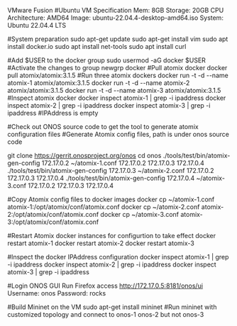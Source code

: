 VMware Fusion
#Ubuntu VM Specification
Mem: 8GB
Storage: 20GB
CPU Architecture: AMD64
Image: ubuntu-22.04.4-desktop-amd64.iso
System: Ubuntu 22.04.4 LTS

#System preparation
sudo apt-get update
sudo apt-get install vim
sudo apt install docker.io
sudo apt install net-tools
sudo apt install curl

#Add $USER to the docker group
sudo usermod -aG docker $USER
#Activate the changes to group
newgrp docker
#Pull atomix docker
docker pull atomix/atomix:3.1.5
#Run three atomix dockers
docker run -t -d --name atomix-1 atomix/atomix:3.1.5
docker run -t -d --name atomix-2 atomix/atomix:3.1.5
docker run -t -d --name atomix-3 atomix/atomix:3.1.5 
#Inspect atomix docker
docker inspect atomix-1 | grep -i ipaddress
docker inspect atomix-2 | grep -i ipaddress
docker inspect atomix-3 | grep -i ipaddress
#IPAddress is empty

#Check out ONOS source code to get the tool
 to generate atomix configuration files
#Generate Atomix config files, path is under onos source code

git clone https://gerrit.onosproject.org/onos
cd onos
./tools/test/bin/atomix-gen-config 172.17.0.2 ~/atomix-1.conf 172.17.0.2 172.17.0.3 172.17.0.4
./tools/test/bin/atomix-gen-config 172.17.0.3 ~/atomix-2.conf 172.17.0.2 172.17.0.3 172.17.0.4
./tools/test/bin/atomix-gen-config 172.17.0.4 ~/atomix-3.conf 172.17.0.2 172.17.0.3 172.17.0.4

#Copy Atomix config files to docker images
docker cp ~/atomix-1.conf atomix-1:/opt/atomix/conf/atomix.conf
docker cp ~/atomix-2.conf atomix-2:/opt/atomix/conf/atomix.conf
docker cp ~/atomix-3.conf atomix-3:/opt/atomix/conf/atomix.conf

#Restart Atomix docker instances for configurtion to take effect
docker restart atomix-1
docker restart atomix-2
docker restart atomix-3

#Inspect the docker IPAddress configuration
docker inspect atomix-1 | grep -i ipaddress
docker inspect atomix-2 | grep -i ipaddress
docker inspect atomix-3 | grep -i ipaddress

#Login ONOS GUI
Run Firefox
access http://172.17.0.5:8181/onos/ui
Username: onos
Password: rocks

#Build Mininet on the VM
sudo apt-get install mininet
#Run mininet with customized topology and connect to onos-1 onos-2 but not onos-3

